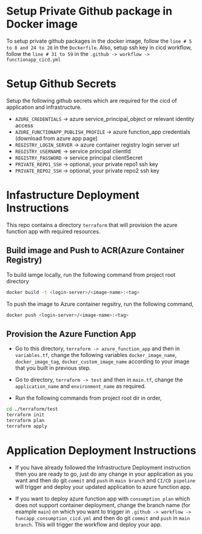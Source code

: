 # Setup Private Github package in Docker image
To setup private github packages in the docker image, follow the `line # 5 to 8 and 24 to 28` in the `Dockerfile`. Also, setup ssh key in cicd workflow, follow the `line # 31 to 59` in the `.github -> workflow -> functionapp_cicd.yml`

# Setup Github Secrets
Setup the following github secrets which are required for the cicd of application and infrastructure.
- `AZURE_CREDENTIALS` -> azure service_principal_object or relevant identity access
- `AZURE_FUNCTIONAPP_PUBLISH_PROFILE` -> azure function_app credentials (download from azure app page)
- `REGISTRY_LOGIN_SERVER` -> azure container registry login server url
- `REGISTRY_USERNAME` -> service principal clientId
- `REGISTRY_PASSWORD` -> service principal clientSecret
- `PRIVATE_REPO1_SSH` -> optional, your private repo1 ssh key
- `PRIVATE_REPO2_SSH` -> optional, your private repo2 ssh key

# Infastructure Deployment Instructions
This repo contains a directory `terraform` that will provision the azure function app with required resources.

## Build image and Push to ACR(Azure Container Registry)
To build iamge locally, run the following command from project root directory
```bash
docker build -t <login-server>/<image-name>:<tag>
```

To push the image to Azure container regsitry, run the following command,
```bash
docker push <login-server>/<image-name>:<tag>
```

## Provision the Azure Function App
- Go to this directory, `terraform -> azure_function_app` and then in `variables.tf`, change the following variables `docker_image_name`, `docker_image_tag`, `docker_custom_image_name` according to your image that you built in previous step.

- Go to directory, `terraform -> test` and then in `main.tf`, change the `application_name` and `environment_name` as required.

- Run the following commands from project root dir in order,
```bash
cd ./terraform/test
terraform init
terraform plan
terraform apply
```

# Application Deployment Instructions
- If you have already followed the Infrastructure Deployment instruction then you are ready to go, just do any change in your application as you want and then do git `commit` and `push` in `main branch` and `CI/CD pipeline` will trigger and deploy your updated application to azure function app.

- If you want to deploy azure function app with `consumption plan` which does not support container deployment, change the branch name (for example `main`) on which you want to trigger in `.github -> workflow -> funcapp_consumption_cicd.yml` and then do git `commit` and `push` in `main branch`. This will trigger the workflow and deploy your app.